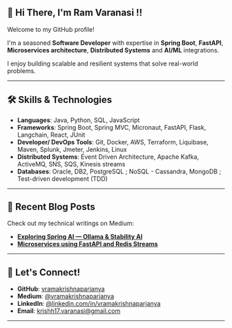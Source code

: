 ## 👋 Hi There, I'm Ram Varanasi !!

Welcome to my GitHub profile! 

I'm a seasoned **Software Developer** with expertise in **Spring Boot**, **FastAPI**, **Microservices architecture**, **Distributed Systems** and **AI/ML** integrations. 

I enjoy building scalable and resilient systems that solve real-world problems.

---

## 🛠️ Skills & Technologies
- **Languages**: Java, Python, SQL, JavaScript
- **Frameworks**:  Spring Boot, Spring MVC, Micronaut, FastAPI, Flask, Langchain, React, JUnit
- **Developer/ DevOps Tools**: Git, Docker, AWS, Terraform, Liquibase, Maven, Splunk, Jmeter, Jenkins, Linux
- **Distributed Systems**: Event Driven Architecture, Apache Kafka, ActiveMQ, SNS, SQS, Kinesis streams
- **Databases**: Oracle, DB2, PostgreSQL ; NoSQL - Cassandra, MongoDB ; Test-driven development (TDD)

---

## 📝 Recent Blog Posts
Check out my technical writings on Medium:
- [**Exploring Spring AI — Ollama & Stability AI**](https://vramakrishnaparjanya.medium.com/exploring-spring-ai-ollama-stability-ai-a91ab08eee6b)
- [**Microservices using FastAPI and Redis Streams**](https://vramakrishnaparjanya.medium.com/microservices-using-fastapi-and-redis-streams-f15c09206b0e)

---

## 🌟 Let's Connect!
- **GitHub**: [vramakrishnaparjanya](https://github.com/vramakrishnaparjanya)
- **Medium**: [@vramakrishnaparjanya](https://vramakrishnaparjanya.medium.com/)
- **LinkedIn**: [@linkedin.com/in/vramakrishnaparjanya](https://linkedin.com/in/vramakrishnaparjanya)
- **Email**: [krishh17.varanasi@gmail.com](mailto:krishh17.varanasi@gmail.com)

---

<!--
**vramakrishnaparjanya/vramakrishnaparjanya** is a ✨ _special_ ✨ repository because its `README.md` (this file) appears on your GitHub profile.

Here are some ideas to get you started:

- 🔭 I’m currently working on ...
- 🌱 I’m currently learning ...
- 👯 I’m looking to collaborate on ...
- 🤔 I’m looking for help with ...
- 💬 Ask me about ...
- 📫 How to reach me: ...
- 😄 Pronouns: ...
- ⚡ Fun fact: ...
-->
